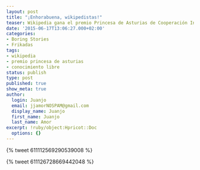 ```yaml
---
layout: post
title: "¡Enhorabuena, wikipedistas!"
teaser: Wikipedia gana el premio Princesa de Asturias de Cooperación Internacional, 2015
date: '2015-06-17T13:06:27.000+02:00'
categories:
- Boring Stories
- Frikadas
tags:
- wikipedia
- premio princesa de asturias
- conocimiento libre
status: publish
type: post
published: true
show_meta: true
author:
  login: Juanjo
  email: jjamorNOSPAM@gmail.com
  display_name: Juanjo
  first_name: Juanjo
  last_name: Amor
excerpt: !ruby/object:Hpricot::Doc
  options: {}
---
```

{% tweet 611112569290539008 %}

{% tweet 611126728669442048 %}

